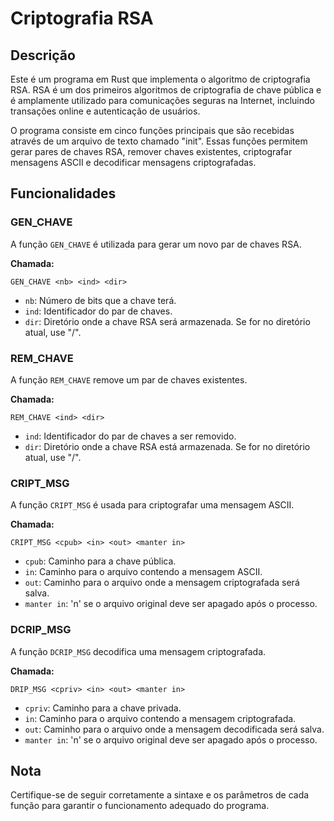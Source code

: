 # Criptografia RSA

## Descrição

Este é um programa em Rust que implementa o algoritmo de criptografia RSA. RSA é um dos primeiros algoritmos de criptografia de chave pública e é amplamente utilizado para comunicações seguras na Internet, incluindo transações online e autenticação de usuários.

O programa consiste em cinco funções principais que são recebidas através de um arquivo de texto chamado "init". Essas funções permitem gerar pares de chaves RSA, remover chaves existentes, criptografar mensagens ASCII e decodificar mensagens criptografadas.

## Funcionalidades

### GEN_CHAVE

A função `GEN_CHAVE` é utilizada para gerar um novo par de chaves RSA.

**Chamada:**
```
GEN_CHAVE <nb> <ind> <dir>
```

- `nb`: Número de bits que a chave terá.
- `ind`: Identificador do par de chaves.
- `dir`: Diretório onde a chave RSA será armazenada. Se for no diretório atual, use "/".

### REM_CHAVE

A função `REM_CHAVE` remove um par de chaves existentes.

**Chamada:**
```
REM_CHAVE <ind> <dir>
```

- `ind`: Identificador do par de chaves a ser removido.
- `dir`: Diretório onde a chave RSA está armazenada. Se for no diretório atual, use "/".

### CRIPT_MSG

A função `CRIPT_MSG` é usada para criptografar uma mensagem ASCII.

**Chamada:**
```
CRIPT_MSG <cpub> <in> <out> <manter in>
```

- `cpub`: Caminho para a chave pública.
- `in`: Caminho para o arquivo contendo a mensagem ASCII.
- `out`: Caminho para o arquivo onde a mensagem criptografada será salva.
- `manter in`: 'n' se o arquivo original deve ser apagado após o processo.

### DCRIP_MSG

A função `DCRIP_MSG` decodifica uma mensagem criptografada.

**Chamada:**
```
DRIP_MSG <cpriv> <in> <out> <manter in>
```

- `cpriv`: Caminho para a chave privada.
- `in`: Caminho para o arquivo contendo a mensagem criptografada.
- `out`: Caminho para o arquivo onde a mensagem decodificada será salva.
- `manter in`: 'n' se o arquivo original deve ser apagado após o processo.

## Nota

Certifique-se de seguir corretamente a sintaxe e os parâmetros de cada função para garantir o funcionamento adequado do programa.
